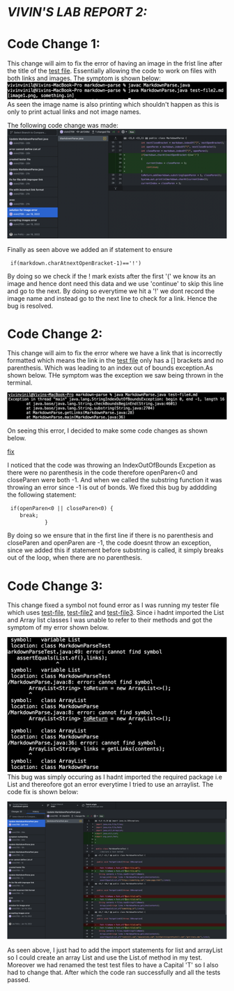 # _**VIVIN'S LAB REPORT 2:**_

# Code Change 1:
This change will aim to fix the error of having an image in the frist line after the title of the [test file](Test-file2.md). Essentially allowing the code to work on files with both links and images.
The symptom is shown below:
![Symptom1](imageerrorsymptom.png)
As seen the image name is also printing which shouldn't happen as this is only to print actual links and not image names.

The following code change was made: 
![Change 1](imagefix.png)

Finally as seen above we added an if statement to ensure 

```
 if(markdown.charAtnextOpenBracket-1)=='!') 
```
By doing so we check if the ! mark exists after the first '(' we know its an image and hence dont need this data and we use 'continue' to skip this line and go to the next. By doing so everytime we hit a '!' we dont record the image name and instead go to the next line to check for a link. Hence the bug is resolved. 

# Code Change 2:
This change will aim to fix the error where we have a link that is incorrectly formatted which means the link in the [test file](Test-file4.md) only has a [] brackets and no parenthesis. Which was leading to an index out of bounds exception.As shown below. THe symptom was the exception we saw being thrown in the terminal.

![improperlinkerror](improperlinkerror.png)

On seeing this error, I decided to make some code changes as shown below. 

[fix](improperlinkfix.png)

I noticed that the code was throwing an IndexOutOfBounds Excpetion as there were no parenthesis in the code therefore openParen<0 and closeParen were both -1. And when we called the substring function it was throwing an error since -1 is out of bonds. We fixed this bug by adddding the following statement:

```
 if(openParen<0 || closeParen<0) {
    break;
            } 
```
By doing so we ensure that in the first line if there is no parenthesis and closeParen and openParen are -1, the code doesnt throw an exception, since we added this if statement before substring is called, it simply breaks out of the loop, when there are no parenthesis.

# Code Change 3:

This change fixed a symbol not found error as I was running my tester file which uses [test-file](Test-file.md), [test-file2](Test-file2.md) and [test-file3](Test-file3.md). Since i hadnt imported the List and Array list classes I was unable to refer to their methods and got the symptom of my error shown below.

![listnotimpoted](listnotimportederror.png)
This bug was simply occuring as I hadnt imported the required package i.e List and thereofore got an error everytime I tried to use an arraylist. The code fix is shown below: 

![codefix3](testerfix1.png)

As seen above, I just had to add the import statements for list and arrayList so I could create an array List and use the List.of method in my test. Moreover we had renamed the test test files to have a Capital 'T' so I also had to change that. After which the code ran successfully and all the tests passed. 